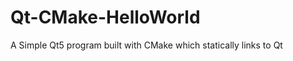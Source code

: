 Qt-CMake-HelloWorld
===================

A Simple Qt5 program built with CMake which statically links to Qt
